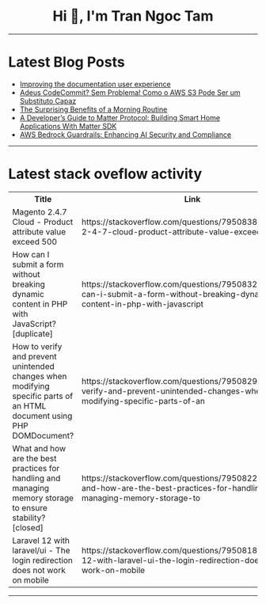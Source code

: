 <h1 align="center">Hi 👋, I'm Tran Ngoc Tam</h1>

---

# Latest Blog Posts 
<!-- BLOG-POST-LIST:START -->
- [Improving the documentation user experience](https://dev.to/surrealdb/improving-the-documentation-user-experience-3fh9)
- [Adeus CodeCommit? Sem Problema! Como o AWS S3 Pode Ser um Substituto Capaz](https://dev.to/edgar_jose_412cdf41fb30a0/adeus-codecommit-sem-problema-como-o-aws-s3-pode-ser-um-substituto-capaz-3bde)
- [The Surprising Benefits of a Morning Routine](https://dev.to/druvafan001/the-surprising-benefits-of-a-morning-routine-25fb)
- [A Developer’s Guide to Matter Protocol: Building Smart Home Applications With Matter SDK](https://dev.to/mobisoftinfotech/a-developers-guide-to-matter-protocol-building-smart-home-applications-with-matter-sdk-3g08)
- [AWS Bedrock Guardrails: Enhancing AI Security and Compliance](https://dev.to/selvapal/aws-bedrock-guardrails-enhancing-ai-security-and-compliance-57mk)
<!-- BLOG-POST-LIST:END -->

---

# Latest stack oveflow activity
<table>
  <tr><th>Title</th><th>Link</th></tr>
  <!-- STACKOVERFLOW:START --><tr><td>Magento 2.4.7 Cloud - Product attribute value exceed 500</td><td>https://stackoverflow.com/questions/79508385/magento-2-4-7-cloud-product-attribute-value-exceed-500</td></tr><tr><td>How can I submit a form without breaking dynamic content in PHP with JavaScript? [duplicate]</td><td>https://stackoverflow.com/questions/79508323/how-can-i-submit-a-form-without-breaking-dynamic-content-in-php-with-javascript</td></tr><tr><td>How to verify and prevent unintended changes when modifying specific parts of an HTML document using PHP DOMDocument?</td><td>https://stackoverflow.com/questions/79508293/how-to-verify-and-prevent-unintended-changes-when-modifying-specific-parts-of-an</td></tr><tr><td>What and how are the best practices for handling and managing memory storage to ensure stability? [closed]</td><td>https://stackoverflow.com/questions/79508220/what-and-how-are-the-best-practices-for-handling-and-managing-memory-storage-to</td></tr><tr><td>Laravel 12 with laravel/ui - The login redirection does not work on mobile</td><td>https://stackoverflow.com/questions/79508189/laravel-12-with-laravel-ui-the-login-redirection-does-not-work-on-mobile</td></tr><!-- STACKOVERFLOW:END -->
</table>

---


